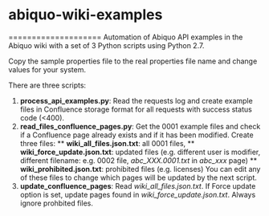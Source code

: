 # abiquo-wiki-examples
====================
Automation of Abiquo API examples in the Abiquo wiki with a set of 3 Python scripts using Python 2.7.

Copy the sample properties file to the real properties file name and change values for your system.

There are three scripts:

1. **process_api_examples.py**: Read the requests log and create example files in Confluence storage format for all requests with success status code (<400). 
2. **read_files_confluence_pages.py**: Get the 0001 example files and check if a Confluence page already exists and if it has been modified. Create three files:
** **wiki_all_files.json.txt**: all 0001 files, 
** **wiki_force_update.json.txt**: updated files (e.g. different user is modifier, different filename: e.g. 0002 file,  *abc_XXX.0001.txt* in *abc_xxx* page)
** **wiki_prohibited.json.txt**: prohibited files (e.g. licenses)
You can edit any of these files to change which pages will be updated by the next script.
3. **update_confluence_pages**: Read *wiki_all_files.json.txt*. If Force update option is set, update pages found in *wiki_force_update.json.txt*. Always ignore prohbited files.  
